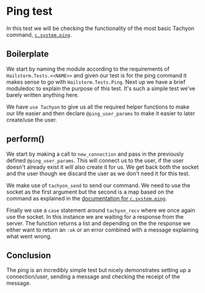 # Ping test
In this test we will be checking the functionality of the most basic Tachyon command, [`c.system.ping`](https://github.com/beyond-all-reason/teiserver/blob/master/documents/tachyon/system.md#csystemping).

## Boilerplate
We start by naming the module according to the requirements of `Hailstorm.Tests.<<NAME>>` and given our test is for the ping command it makes sense to go with `Hailstorm.Tests.Ping`. Next up we have a brief moduledoc to explain the purpose of this test. It's such a simple test we've barely written anything here.

We have `use Tachyon` to give us all the required helper functions to make our life easier and then declare `@ping_user_params` to make it easier to later create/use the user.

## perform()
We start by making a call to `new_connection` and pass in the previously defined `@ping_user_params`. This will connect us to the user, if the user doesn't already exist it will also create it for us. We get back both the socket and the user though we discard the user as we don't need it for this test.

We make use of `tachyon_send` to send our command. We need to use the socket as the first argument but the second is a map based on the command as explained in the [documentation for `c.system.ping`](https://github.com/beyond-all-reason/teiserver/blob/master/documents/tachyon/system.md#csystemping).

Finally we use a `case` statement around `tachyon_recv` where we once again use the socket. In this instance we are waiting for a response from the server. The function returns a list and depending on the the response we either want to return an `:ok` or an error combined with a message explaining what went wrong.

## Conclusion
The ping is an incredibly simple test but nicely demonstrates setting up a connection/user, sending a message and checking the receipt of the message.
